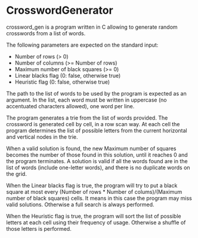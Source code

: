 # CrosswordGenerator

crossword_gen is a program written in C allowing to generate random crosswords from a list of words.

The following parameters are expected on the standard input:

- Number of rows (> 0)
- Number of columns (>= Number of rows)
- Maximum number of black squares (>= 0)
- Linear blacks flag (0: false, otherwise true)
- Heuristic flag (0: false, otherwise true)

The path to the list of words to be used by the program is expected as an argument. In the list, each word must be written in uppercase (no accentuated characters allowed), one word per line.

The program generates a trie from the list of words provided. The crossword is generated cell by cell, in a row scan way. At each cell the program determines the list of possible letters from the current horizontal and vertical nodes in the trie.

When a valid solution is found, the new Maximum number of squares becomes the number of those found in this solution, until it reaches 0 and the program terminates. A solution is valid if all the words found are in the list of words (include one-letter words), and there is no duplicate words on the grid.

When the Linear blacks flag is true, the program will try to put a black square at most every (Number of rows \* Number of colums)/(Maximum number of black squares) cells. It means in this case the program may miss valid solutions. Otherwise a full search is always performed.

When the Heuristic flag is true, the program will sort the list of possible letters at each cell using their frequency of usage. Otherwise a shuffle of those letters is performed.
